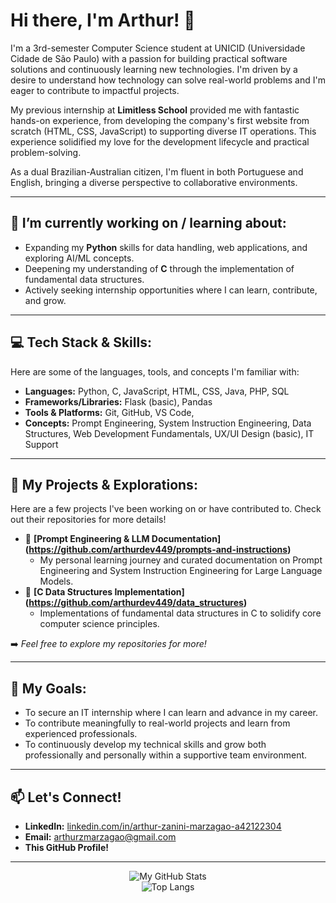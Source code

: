 # Hi there, I'm Arthur! 👋

I'm a 3rd-semester Computer Science student at UNICID (Universidade Cidade de São Paulo) with a passion for building practical software solutions and continuously learning new technologies. I'm driven by a desire to understand how technology can solve real-world problems and I'm eager to contribute to impactful projects.

My previous internship at **Limitless School** provided me with fantastic hands-on experience, from developing the company's first website from scratch (HTML, CSS, JavaScript) to supporting diverse IT operations. This experience solidified my love for the development lifecycle and practical problem-solving.

As a dual Brazilian-Australian citizen, I'm fluent in both Portuguese and English, bringing a diverse perspective to collaborative environments.

---

## 🔭 I’m currently working on / learning about:

*   Expanding my **Python** skills for data handling, web applications, and exploring AI/ML concepts.
*   Deepening my understanding of **C** through the implementation of fundamental data structures.
*   Actively seeking internship opportunities where I can learn, contribute, and grow.

---

## 💻 Tech Stack & Skills:

Here are some of the languages, tools, and concepts I'm familiar with:

*   **Languages:** Python, C, JavaScript, HTML, CSS, Java, PHP, SQL
*   **Frameworks/Libraries:** Flask (basic), Pandas
*   **Tools & Platforms:** Git, GitHub, VS Code,
*   **Concepts:** Prompt Engineering, System Instruction Engineering, Data Structures, Web Development Fundamentals, UX/UI Design (basic), IT Support

---

## 🚀 My Projects & Explorations:

Here are a few projects I've been working on or have contributed to. Check out their repositories for more details!

*   🤖 **[Prompt Engineering & LLM Documentation] (https://github.com/arthurdev449/prompts-and-instructions)**
    *   My personal learning journey and curated documentation on Prompt Engineering and System Instruction Engineering for Large Language Models.
*   🔗 **[C Data Structures Implementation] (https://github.com/arthurdev449/data_structures)**
    *   Implementations of fundamental data structures in C to solidify core computer science principles.

➡️ *Feel free to explore my repositories for more!*

---

## 🌱 My Goals:

*   To secure an IT internship where I can learn and advance in my career.
*   To contribute meaningfully to real-world projects and learn from experienced professionals.
*   To continuously develop my technical skills and grow both professionally and personally within a supportive team environment.

---

## 📫 Let's Connect!

*   **LinkedIn:** [linkedin.com/in/arthur-zanini-marzagao-a42122304](https://www.linkedin.com/in/arthur-zanini-marzagao-a42122304/)
*   **Email:** [arthurzmarzagao@gmail.com](arthurzmarzagao@gmail.com)
*   **This GitHub Profile!**

---

<p align="center">
  <img src="https://github-readme-stats.vercel.app/api?username=arthurdev449&show_icons=true&theme=radical" alt="My GitHub Stats"/>
  <br/>
  <img src="https://github-readme-stats.vercel.app/api/top-langs/?username=arthurdev449&layout=compact&theme=radical" alt="Top Langs"/>
</p>
